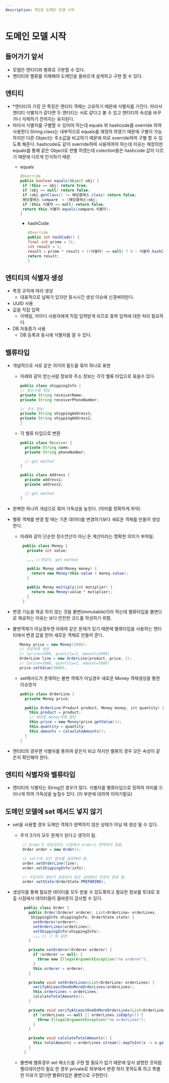 ```yaml
---
description: 제1장 도메인 모델 시작
---
```


# 도메인 모델 시작

## 들어가기 앞서

* 모델은 엔티티와 벨류로 구분할 수 있다.
* 엔티티와 벨류를 이해해야 도메인을 올바르게 설계하고 구현 할 수 있다.

## 엔티티

* \*엔티티의 가장 큰 특징은 엔티티 객체는 고유하기 때문에 식별자를 가진다. 따라서 엔티티 식별자가 같다면 두 엔티티는 서로 같다고 볼 수 있고 엔티티의 속성을 바꾸거나 삭제하기 전까지는 유지된다.
* 따라서 식별자를 구별할 수 있어야 하는데 equals 와 hashcode를 override 하여 사용한다.String.class는 내부적으로 equals를 재정의 하였기 때문에 구별이 가능하지만 다른 Object는 주소값을 비교하기 때문에 따로 override하여 구별 할 수 있도록 해준다. hashcode도 같이 override하여 사용하여야 하는데 이유는 재정의한 equals를 통해 같은 Object로 판별 하였는데 colection들은 hashcode 값이 다르기 때문에 다르게 인식하기 때문.
  * equals

    ```java
    @Override
    public boolean equals(Object obj) {
     if (this == obj) return true;
     if (obj == null) return false;
     if (obj.getClass() != 해당클래스.class) return false;
     해당클래스 compare  = (해당클래스)obj;
     if (this.식별자 == null) return false;
     return this.식별자.equals(compare.식별자);
    }
    ```

    * hashCode

      ```java
      @Override
      public int hashCode() {
      final int prime = 31;
      int result = 1;
      result = prime * result + ((식별자) == null) ? 0 : 식별자.hashCode());
      return result;
      }
      ```

## 엔티티의 식별자 생성

* 특정 규칙에 따라 생성
  * 대표적으로 날짜가 있지만 동시시간 생성 이슈에 신경써야한다.
* UUID 사용
* 값을 직접 입력
  * 이메일, 아아디 사용자에게 직접 입력받게 되므로 중복 입력에 대한 처리 필요하다.
* DB 자동증가 사용
  * DB 등록과 동시에 식별자를 알 수 있다.

## 벨류타입

* 개념적으로 서로 같은 의미의 필드를 묶어 하나로 표현
  * 아래와 같이 받는사람 정보와 주소 정보는 각각 벨류 타입으로 묶을수 있다.

    ```java
    public class shippingInfo {
    // 받는사람 정보
    private String receiverName;
    private String receiverPhoneNumber;

    // 주소 정보
    private String shippingAddress1;
    private String shippingAddress2;
    }
    ```

  * 각 벨류 타입으로 변환

    ```java
    public class Receiver {
      private String name;
      private String phoneNumber;

      // get method
    }
    ```

    ```java
    public class Address {
      private address1;
      private address2;

      // get method
    }
    ```
* 완벽한 하나의 개념으로 묶어 가독성을 높힌다. \(의미를 정확하게 파악\)
* 벨류 객체를 변경 할 때는 기존 데이터를 변경하기보다 새로운 객체를 만들어 생성한다.
  * 아래와 같이 단순한 정수연산이 아닌 돈 계산이라는 명확한 의미가 부여됨.

    ```java
     public class Money {
       private int value;

       ... //생성자, get method

       public Money add(Money money) {
         return new Money(this.value + money.value);
       }

       public Money multiply(int mutiplier) {
         return new Money(value * mutiplier);
       }
     }
    ```
* 변경 기능을 제공 하지 않는 것을 불변\(immutable\)이라 하는데 벨류타입을 불변으로 제공하는 이유는 보다 안전한 코드를 작성하기 위함.
* 불변객체가 아닐경우엔 아래와 같은 문제가 있기 때문에 벨류타입을 사용하는 엔티티에서 변경 값을 받아 새로운 객체로 만들어 준다.

  ```java
     Money price = new Money(1000);
     // 주문목록 생성
     // [price=1000, quantity=2, amount=2000]
     OrderLine line = new OrderLine(product, price, 2);
     // [price=2000, quantity=2, amount=2000]
     price.setValue(2000);
  ```

  * set메서드가 존재하는 불변 객체가 아닐경우 새로운 Money 객체생성을 통한 이슈방지

    ```java
    public class OrderLine {
      private Money price;

      public OrderLine(Product product, Money money, int quantity) {
        this.product = product;
        // 새로운 money객체 할당
        this.price = new Money(price.getValue());
        this.quantity = quantity;
        this.amounts = calaulateAmounts();
      }
    }
    ```

* 엔티티의 경우엔 식별자를 통하여 같은지 비교 하지만 벨류의 경우 모든 속성이 같은지 확인해야 한다.

## 엔티티 식별자와 벨류타입

* 엔티티의 식별자는 String인 경우가 많다. 식별자를 벨류타입으로 정하여 의미를 드러나게 하여 가독성을 높힐수 있다. \(이 부분에 대하여 이야기필요\)

## 도메인 모델에 set 메서드 넣지 않기

* set을 사용할 경우 도메인 객체가 완벽하지 않은 상태가 아닐 때 생성 될 수 있다.
  * 주석 3가지 모두 문제가 된다고 생각이 됨.

    ```java
     // Order가 생성성되는 시점에서 order는 완벽하지 않음.
     Order order = new Order();

     // set으로 모든 정보를 설정해야 함.
     order.setOrderLine(line);
     order.setShippingInfo(info);

     // 주문자의 정보가 설정되지 않은 상태에서 주문이 완료 됨.
     order.setState(OrderState.PREPARING);
    ```
* 생성자를 통해 필요한 데이터를 모두 받을 수 있도록하고 필요한 정보를 토대로 호출 시점에서 데이터들이 올바른지 검사할 수 있다.

  ```java
       public class Order {
         public Order(Orderer orderer, List<OrderLine> orderLines,
          ShippingInfo shippingInfo, OrderState state) {
           setOrderer(orderer);
           setOrderLines(orderLines);
           setShippingInfo(shippingInfo);
           ... // 그 외 설정
         }

         private setOrderer(Orderer orderer) {
           if (orderer == null) {
             throw new IllegalArgumentException("no orderer");
           }
           this.orderer = orderer;
         }

         private void setOrderLines(List<OrderLine> orderLines) {
           verifyAtLeastOneOnMoreOrderLines(orderLines);
           this.orderLines = orderLines;
           calulateTotalAmounts();
         }

         private void verifyAtLeastOneOnMoreOrderLines(List<OrderLine> orderLines) {
           if (orderLines == null || orderLines.isEmpty()) {
             throw IllegalArgumentException("no orderLines");
           }
         }

         private void calulateTotalAmounts() {
           this.totalAmounts = orderLines.stream().mapToInt(x -> x.getAmounts()).sum();
         }
       }
  ```

  * 불변에 벨류경우 set 메소드를 구현 할 필요가 없기 때문에 앞서 설명한 것처럼 벨리데이션이 필요 한 경우 private로 외부에서 변경 하지 못하도록 하고 특별한 이유가 없다면 벨류타입은 불변으로 구현한다.

